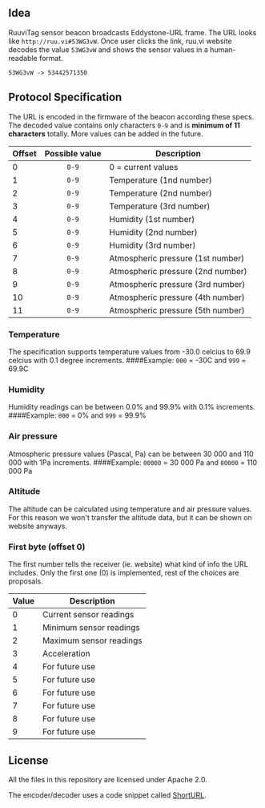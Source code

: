 ## Idea

RuuviTag sensor beacon broadcasts Eddystone-URL frame. The URL looks like `http://ruu.vi#53WG3vW`. Once user clicks the link, ruu.vi website decodes the value `53WG3vW` and shows the sensor values in a human-readable format.

`53WG3vW -> 53442571350`

## Protocol Specification

The URL is encoded in the firmware of the beacon according these specs. The decoded value contains only characters `0-9` and is **minimum of 11 characters** totally. More values can be added in the future.

Offset | Possible value | Description
-----|:-----:|-----------
 0 | `0-9` | 0 = current values
 1 | `0-9` | Temperature (1nd number)
 2 | `0-9` | Temperature (2nd number)
 3 | `0-9` | Temperature (3rd number)
 4 | `0-9` | Humidity (1st number)
 5 | `0-9` | Humidity (2nd number) 
 6 | `0-9` | Humidity (3rd number) 
 7 | `0-9` | Atmospheric pressure (1st number)
 8 | `0-9` | Atmospheric pressure (2nd number)
 9 | `0-9` | Atmospheric pressure (3rd number)
10 | `0-9` | Atmospheric pressure (4th number)
11 | `0-9` | Atmospheric pressure (5th number)

### Temperature
The specification supports temperature values from -30.0 celcius to 69.9 celcius with 0.1 degree increments.
####Example: `000` = -30C and `999` = 69.9C

### Humidity
Humidity readings can be between 0.0% and 99.9% with 0.1% increments.
####Example: `000` = 0% and `999` = 99.9%

### Air pressure
Atmospheric pressure values (Pascal, Pa) can be between 30 000 and 110 000 with 1Pa increments.
####Example: `00000` = 30 000 Pa and `80000` = 110 000 Pa

### Altitude
The altitude can be calculated using temperature and air pressure values. For this reason we won't transfer the altitude data, but it can be shown on website anyways.

### First byte (offset 0)
The first number tells the receiver (ie. website) what kind of info the URL includes. Only the first one (0) is implemented, rest of the choices are proposals.

Value | Description
----|-----------
 0 | Current sensor readings
 1 | Minimum sensor readings
 2 | Maximum sensor readings
 3 | Acceleration
 4 | For future use
 5 | For future use
 6 | For future use
 7 | For future use
 8 | For future use
 9 | For future use

## License

All the files in this repository are licensed under Apache 2.0.

The encoder/decoder uses a code snippet called [ShortURL](https://github.com/delight-im/ShortURL).
